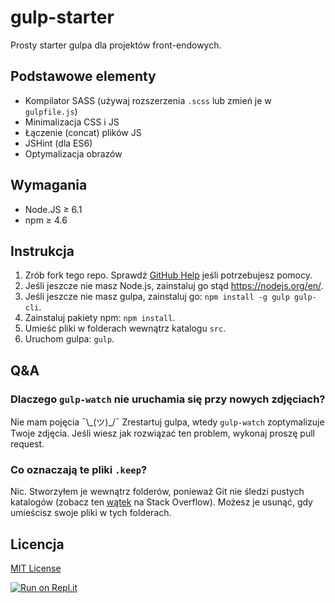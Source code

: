 # gulp-starter

Prosty starter gulpa dla projektów front-endowych.

## Podstawowe elementy

- Kompilator SASS (używaj rozszerzenia `.scss` lub zmień je w `gulpfile.js`)
- Minimalizacja CSS i JS
- Łączenie (concat) plików JS
- JSHint (dla ES6)
- Optymalizacja obrazów

## Wymagania

- Node.JS &ge; 6.1
- npm &ge; 4.6

## Instrukcja

1. Zrób fork tego repo. Sprawdź [GitHub Help](https://help.github.com/articles/fork-a-repo/) jeśli potrzebujesz pomocy.
2. Jeśli jeszcze nie masz Node.js, zainstaluj go stąd https://nodejs.org/en/.
3. Jeśli jeszcze nie masz gulpa, zainstaluj go: `npm install -g gulp gulp-cli`.
4. Zainstaluj pakiety npm: `npm install`.
5. Umieść pliki w folderach wewnątrz katalogu `src`.
6. Uruchom gulpa: `gulp`.

## Q&A

### Dlaczego `gulp-watch` nie uruchamia się przy nowych zdjęciach?

Nie mam pojęcia ¯\\\_(ツ)_/¯  Zrestartuj gulpa, wtedy `gulp-watch` zoptymalizuje Twoje zdjęcia. Jeśli wiesz jak rozwiązać ten problem, wykonaj proszę pull request.

### Co oznaczają te pliki `.keep`?

Nic. Stworzyłem je wewnątrz folderów, ponieważ Git nie śledzi pustych katalogów (zobacz ten [wątek](http://stackoverflow.com/questions/115983/how-can-i-add-an-empty-directory-to-a-git-repository) na Stack Overflow). Możesz je usunąć, gdy umieścisz swoje pliki w tych folderach.

## Licencja

[MIT License](LICENSE)

[![Run on Repl.it](https://repl.it/badge/github/nast43/gulp-starter)](https://repl.it/github/nast43/gulp-starter)